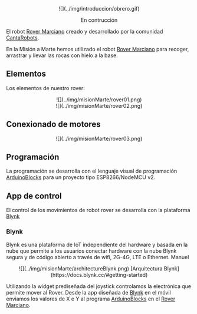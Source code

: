 <center>
![](../img/introduccion/obrero.gif)

En contrucción
</center>

El robot [Rover Marciano](http://www.cantabrobots.es/?page_id=1237) creado y desarrollado por la comunidad [CantaRobots](http://www.cantabrobots.es/).

En la Misión a Marte hemos utilizado el robot [Rover Marciano](http://www.cantabrobots.es/?page_id=1237) para recoger, arrastrar y llevar las rocas con hielo a la base.
## Elementos
Los elementos de nuestro rover:

<center>
![](../img/misionMarte/rover01.png)
</center>

<center>
![](../img/misionMarte/rover02.png)
</center>

## Conexionado de motores
<center>
![](../img/misionMarte/rover03.png)
</center>

## Programación
La programación se desarrolla con el lenguaje visual de programación [ArduinoBlocks](http://www.arduinoblocks.com) para un proyecto tipo ESP8266/NodeMCU v2.

## App de control
El control de los movimientos de robot rover se desarrolla con la plataforma [Blynk](https://blynk.uptodown.com/android)

### Blynk
Blynk es una plataforma de IoT independiente del hardware y basada en la nube que permite a los usuarios conectar hardware con la nube Blynk segura y de código abierto a través de wifi, 2G-4G, LTE o Ethernet. Manuel
<center>
![](../img/misionMarte/architectureBlynk.png)
[Arquitectura Blynk](https://docs.blynk.cc/#getting-started)
</center>

Utilizando la widget prediseñada del joystick controlamos la electrónica que permite mover al Rover. Desde la app diseñada de [Blynk](https://blynk.uptodown.com/android) en el móvil enviamos los valores de X e Y al programa [ArduinoBlocks](http://www.arduinoblocks.com) en el [Rover Marciano](http://www.cantabrobots.es/?page_id=1237).

